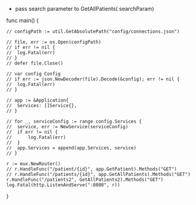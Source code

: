- pass search parameter to GetAllPatients( searchParam)

func main() {

	// configPath := util.GetAbsolutePath("config/connections.json")

	// file, err := os.Open(configPath)
	// if err != nil {
	// 	log.Fatal(err)
	// }
	// defer file.Close()

	// var config Config
	// if err := json.NewDecoder(file).Decode(&config); err != nil {
	// 	log.Fatal(err)
	// }

	// app := &Application{
	// 	Services: []Service{},
	// }

	// for _, serviceConfig := range config.Services {
	// 	service, err := NewService(serviceConfig)
	// 	if err != nil {
	// 		log.Fatal(err)
	// 	}
	// 	app.Services = append(app.Services, service)
	// }

	r := mux.NewRouter()
	// r.HandleFunc("/patient/{id}", app.GetPatient).Methods("GET")
	// r.HandleFunc("/patients/{id}", app.GetAllPatients).Methods("GET")
	r.HandleFunc("/patients2", GetAllPatients2).Methods("GET")
	log.Fatal(http.ListenAndServe(":8080", r))

}